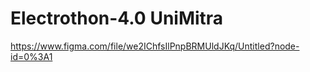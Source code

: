 # Electrothon-4.0 UniMitra

https://www.figma.com/file/we2IChfsIlPnpBRMUldJKq/Untitled?node-id=0%3A1
